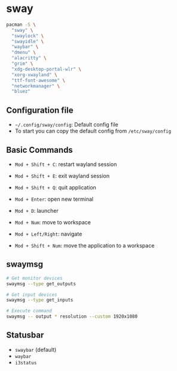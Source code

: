 # sway

```sh
pacman -S \
  "sway" \
  "swaylock" \
  "swayidle" \
  "waybar" \
  "dmenu" \
  "alacritty" \
  "grim" \
  "xdg-desktop-portal-wlr" \
  "xorg-xwayland" \
  "ttf-font-awesome" \
  "networkmanager" \
  "bluez"
```

## Configuration file

- `~/.config/sway/config`: Default config file
- To start you can copy the default config from `/etc/sway/config`

## Basic Commands

- `Mod + Shift + C`: restart wayland session
- `Mod + Shift + E`: exit wayland session
- `Mod + Shift + Q`: quit application

- `Mod + Enter`: open new terminal
- `Mod + D`: launcher

- `Mod + Num`: move to workspace
- `Mod + Left/Right`: navigate
- `Mod + Shift + Num`: move the application to a workspace

## swaymsg

```sh
# Get monitor devices
swaymsg --type get_outputs

# Get input devices
swaymsg --type get_inputs

# Execute command
swaymsg -- output * resolution --custom 1920x1080
```

## Statusbar

- `swaybar` (default)
- `waybar`
- `i3status`
